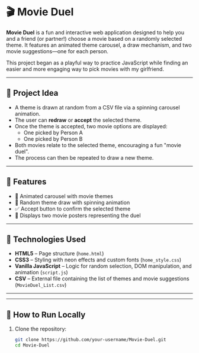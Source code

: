 # 🎬 Movie Duel

**Movie Duel** is a fun and interactive web application designed to help you and a friend (or partner!) choose a movie based on a randomly selected theme. It features an animated theme carousel, a draw mechanism, and two movie suggestions—one for each person.

This project began as a playful way to practice JavaScript while finding an easier and more engaging way to pick movies with my girlfriend.

---

## 🎯 Project Idea

- A theme is drawn at random from a CSV file via a spinning carousel animation.
- The user can **redraw** or **accept** the selected theme.
- Once the theme is accepted, two movie options are displayed:
  - One picked by Person A
  - One picked by Person B  
- Both movies relate to the selected theme, encouraging a fun "movie duel".
- The process can then be repeated to draw a new theme.

---

## 🚀 Features

- 🎡 Animated carousel with movie themes
- 🎲 Random theme draw with spinning animation
- ✅ Accept button to confirm the selected theme
- 🎥 Displays two movie posters representing the duel

---

## 🧰 Technologies Used

- **HTML5** – Page structure (`home.html`)
- **CSS3** – Styling with neon effects and custom fonts (`home_style.css`)
- **Vanilla JavaScript** – Logic for random selection, DOM manipulation, and animation (`script.js`)
- **CSV** – External file containing the list of themes and movie suggestions (`MovieDuel_List.csv`)

---


---

## 🧪 How to Run Locally

1. Clone the repository:
   ```bash
   git clone https://github.com/your-username/Movie-Duel.git
   cd Movie-Duel
   
